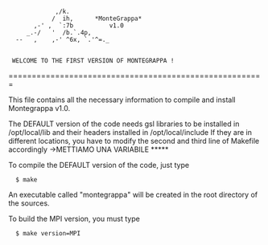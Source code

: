 
	             ,/k.
	            /  ih,		*MonteGrappa*
	       ,-' ,  `:7b 			v1.0
	     _.-/   '  /b.`.4p,
	  --   ,    ,-' ^6x, `.'^=._

		   
     WELCOME TO THE FIRST VERSION OF MONTEGRAPPA !    

=======================================================

This file contains all the necessary information to compile and install
Montegrappa v1.0.    

The DEFAULT version of the code needs gsl libraries to be installed in /opt/local/lib and their headers installed in /opt/local/include
If they are in different locations, you have to modify the second and
third line of Makefile accordingly
->METTIAMO UNA VARIABILE *****

To compile the DEFAULT version of the code, just type

      $ make

An executable called "montegrappa" will be created in the root directory
of the sources.

To build the MPI version,  you must type 

      $ make version=MPI 

 







